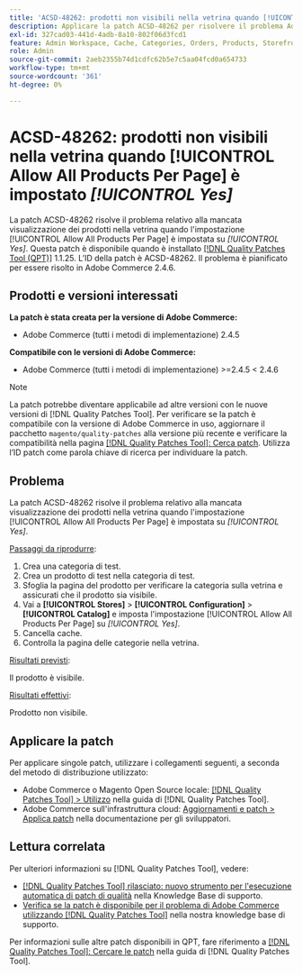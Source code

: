 ```yaml
---
title: 'ACSD-48262: prodotti non visibili nella vetrina quando [!UICONTROL Allow All Products Per Page] è impostato [!UICONTROL Yes]'
description: Applicare la patch ACSD-48262 per risolvere il problema Adobe Commerce per cui i prodotti non sono visibili nella vetrina quando l'impostazione [!UICONTROL Allow All Products Per Page] è impostata su [!UICONTROL Yes].
exl-id: 327cad03-441d-4adb-8a10-802f06d3fcd1
feature: Admin Workspace, Cache, Categories, Orders, Products, Storefront
role: Admin
source-git-commit: 2aeb2355b74d1cdfc62b5e7c5aa04fcd0a654733
workflow-type: tm+mt
source-wordcount: '361'
ht-degree: 0%

---
```


# ACSD-48262: prodotti non visibili nella vetrina quando [!UICONTROL Allow All Products Per Page] è impostato *[!UICONTROL Yes]*

La patch ACSD-48262 risolve il problema relativo alla mancata visualizzazione dei prodotti nella vetrina quando l&#39;impostazione [!UICONTROL Allow All Products Per Page] è impostata su *[!UICONTROL Yes]*. Questa patch è disponibile quando è installato [[!DNL Quality Patches Tool (QPT)]](/help/announcements/adobe-commerce-announcements/magento-quality-patches-released-new-tool-to-self-serve-quality-patches.md) 1.1.25. L’ID della patch è ACSD-48262. Il problema è pianificato per essere risolto in Adobe Commerce 2.4.6.

## Prodotti e versioni interessati

**La patch è stata creata per la versione di Adobe Commerce:**

* Adobe Commerce (tutti i metodi di implementazione) 2.4.5

**Compatibile con le versioni di Adobe Commerce:**

* Adobe Commerce (tutti i metodi di implementazione) >=2.4.5 &lt; 2.4.6

>[!NOTE]
>
>La patch potrebbe diventare applicabile ad altre versioni con le nuove versioni di [!DNL Quality Patches Tool]. Per verificare se la patch è compatibile con la versione di Adobe Commerce in uso, aggiornare il pacchetto `magento/quality-patches` alla versione più recente e verificare la compatibilità nella pagina [[!DNL Quality Patches Tool]: Cerca patch](https://experienceleague.adobe.com/tools/commerce-quality-patches/index.html?lang=it). Utilizza l’ID patch come parola chiave di ricerca per individuare la patch.

## Problema

La patch ACSD-48262 risolve il problema relativo alla mancata visualizzazione dei prodotti nella vetrina quando l&#39;impostazione [!UICONTROL Allow All Products Per Page] è impostata su *[!UICONTROL Yes]*.

<u>Passaggi da riprodurre</u>:

1. Crea una categoria di test.
1. Crea un prodotto di test nella categoria di test.
1. Sfoglia la pagina del prodotto per verificare la categoria sulla vetrina e assicurati che il prodotto sia visibile.
1. Vai a **[!UICONTROL Stores]** > **[!UICONTROL Configuration]** > **[!UICONTROL Catalog]** e imposta l&#39;impostazione [!UICONTROL Allow All Products Per Page] su *[!UICONTROL Yes]*.
1. Cancella cache.
1. Controlla la pagina delle categorie nella vetrina.

<u>Risultati previsti</u>:

Il prodotto è visibile.

<u>Risultati effettivi</u>:

Prodotto non visibile.

## Applicare la patch

Per applicare singole patch, utilizzare i collegamenti seguenti, a seconda del metodo di distribuzione utilizzato:

* Adobe Commerce o Magento Open Source locale: [[!DNL Quality Patches Tool] > Utilizzo](https://experienceleague.adobe.com/docs/commerce-operations/tools/quality-patches-tool/usage.html?lang=it) nella guida di [!DNL Quality Patches Tool].
* Adobe Commerce sull&#39;infrastruttura cloud: [Aggiornamenti e patch > Applica patch](https://experienceleague.adobe.com/it/docs/commerce-cloud-service/user-guide/develop/upgrade/apply-patches) nella documentazione per gli sviluppatori.


## Lettura correlata

Per ulteriori informazioni su [!DNL Quality Patches Tool], vedere:

* [[!DNL Quality Patches Tool] rilasciato: nuovo strumento per l&#39;esecuzione automatica di patch di qualità](/help/announcements/adobe-commerce-announcements/magento-quality-patches-released-new-tool-to-self-serve-quality-patches.md) nella Knowledge Base di supporto.
* [Verifica se la patch è disponibile per il problema di Adobe Commerce utilizzando  [!DNL Quality Patches Tool]](/help/support-tools/patches-available-in-qpt-tool/check-patch-for-magento-issue-with-magento-quality-patches.md) nella nostra knowledge base di supporto.

Per informazioni sulle altre patch disponibili in QPT, fare riferimento a [[!DNL Quality Patches Tool]: Cercare le patch](https://experienceleague.adobe.com/tools/commerce-quality-patches/index.html?lang=it) nella guida di [!DNL Quality Patches Tool].
